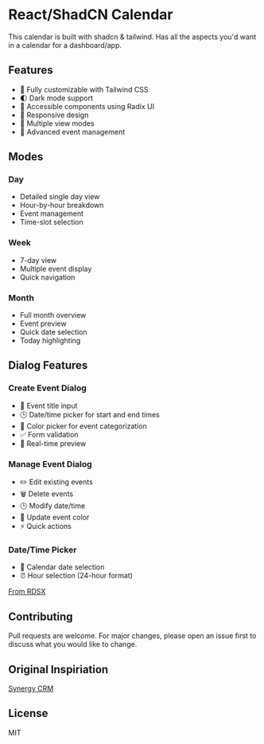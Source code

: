# React/ShadCN Calendar

This calendar is built with shadcn & tailwind. Has all the aspects you'd want in a calendar for a dashboard/app.

## Features

- 🎨 Fully customizable with Tailwind CSS
- 🌓 Dark mode support
- 🎯 Accessible components using Radix UI
- 📱 Responsive design
- 🔄 Multiple view modes
- 📅 Advanced event management

## Modes

### Day

- Detailed single day view
- Hour-by-hour breakdown
- Event management
- Time-slot selection

### Week

- 7-day view
- Multiple event display
- Quick navigation

### Month

- Full month overview
- Event preview
- Quick date selection
- Today highlighting

## Dialog Features

### Create Event Dialog

- 📝 Event title input
- 🕒 Date/time picker for start and end times
- 🎨 Color picker for event categorization
- ✅ Form validation
- 🔄 Real-time preview

### Manage Event Dialog

- ✏️ Edit existing events
- 🗑️ Delete events
- 🕒 Modify date/time
- 🎨 Update event color
- ⚡ Quick actions

### Date/Time Picker

- 📅 Calendar date selection
- ⏰ Hour selection (24-hour format)

[From RDSX](https://time.rdsx.dev/)

## Contributing

Pull requests are welcome. For major changes, please open an issue first to discuss what you would like to change.

## Original Inspiriation

[Synergy CRM](https://synergy-platform.vercel.app/calendar)

## License

MIT
